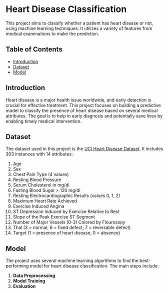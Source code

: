 # Heart Disease Classification

This project aims to classify whether a patient has heart disease or not, using machine learning techniques. It utilizes a variety of features from medical examinations to make the prediction.

## Table of Contents

- [Introduction](#introduction)
- [Dataset](#dataset)
- [Model](#model)

## Introduction

Heart disease is a major health issue worldwide, and early detection is crucial for effective treatment. This project focuses on building a predictive model to classify the presence of heart disease based on several medical attributes. The goal is to help in early diagnosis and potentially save lives by enabling timely medical intervention.

## Dataset

The dataset used in this project is the [UCI Heart Disease Dataset](https://archive.ics.uci.edu/ml/datasets/Heart+Disease). It includes 303 instances with 14 attributes:

1. Age
2. Sex
3. Chest Pain Type (4 values)
4. Resting Blood Pressure
5. Serum Cholesterol in mg/dl
6. Fasting Blood Sugar > 120 mg/dl
7. Resting Electrocardiographic Results (values 0, 1, 2)
8. Maximum Heart Rate Achieved
9. Exercise Induced Angina
10. ST Depression Induced by Exercise Relative to Rest
11. Slope of the Peak Exercise ST Segment
12. Number of Major Vessels (0-3) Colored by Flourosopy
13. Thal (3 = normal; 6 = fixed defect; 7 = reversable defect)
14. Target (1 = presence of heart disease, 0 = absence)

## Model

The project uses several machine learning algorithms to find the best-performing model for heart disease classification. The main steps include:

1. **Data Preprocessing** 
2. **Model Training** 
3. **Evaluation**
